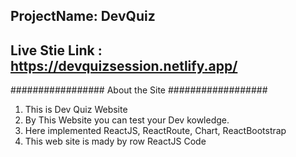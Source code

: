 ## ProjectName: DevQuiz
## Live Stie Link : https://devquizsession.netlify.app/
################# About the Site ##################
 1. This is Dev Quiz Website
 2. By This Website you can test your Dev kowledge.
 3. Here implemented ReactJS, ReactRoute, Chart, ReactBootstrap
 4. This web site is mady by row ReactJS Code
